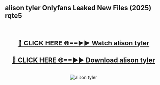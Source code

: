 <h2>alison tyler Onlyfans Leaked New Files (2025) rqte5</h2>
<br>
<div align="center">
<h2><a href="https://mediafiles.top/alison_tyler&ref=git" rel="nofollow">🔴 CLICK HERE 🌐==►► Watch alison tyler</a></h2>
<h2><a href="https://mediafiles.top/alison_tyler&ref=git" rel="nofollow">🔴 CLICK HERE 🌐==►► Download alison tyler</a></h2>
<br>
<a href="https://mediafiles.top/alison_tyler&ref=git" rel="nofollow" data-target="animated-image.originalLink"><img src="https://i.ibb.co.com/xMMVF88/686577567.gif" alt="alison tyler" style="max-width: 100%; display: inline-block;" data-target="animated-image.originalImage"></a>
</div>
<br>
<br>